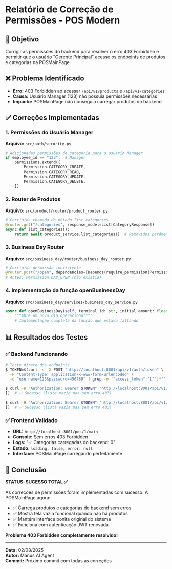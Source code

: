 # Relatório de Correção de Permissões - POS Modern

## 🎯 **Objetivo**
Corrigir as permissões do backend para resolver o erro 403 Forbidden e permitir que o usuário "Gerente Principal" acesse os endpoints de produtos e categorias na POSMainPage.

## ❌ **Problema Identificado**
- **Erro:** 403 Forbidden ao acessar `/api/v1/products` e `/api/v1/categories`
- **Causa:** Usuário Manager (123) não possuía permissões necessárias
- **Impacto:** POSMainPage não conseguia carregar produtos do backend

## ✅ **Correções Implementadas**

### **1. Permissões do Usuário Manager**
**Arquivo:** `src/auth/security.py`
```python
# Adicionadas permissões de categoria para o usuário Manager
if employee_id == "123":  # Manager
    permissions.extend([
        Permission.CATEGORY_CREATE,
        Permission.CATEGORY_READ,
        Permission.CATEGORY_UPDATE,
        Permission.CATEGORY_DELETE,
    ])
```

### **2. Router de Produtos**
**Arquivo:** `src/product/router/product_router.py`
```python
# Corrigida chamada do método list_categories
@router.get("/categories", response_model=List[CategoryResponse])
async def list_categories():
    return await product_service.list_categories()  # Removidos parâmetros não suportados
```

### **3. Business Day Router**
**Arquivo:** `src/business_day/router/business_day_router.py`
```python
# Corrigida permissão inexistente
@router.post("/open", dependencies=[Depends(require_permission(Permission.CASHIER_OPEN))])
# Antes: Permission.DAY_OPEN (não existia)
```

### **4. Implementação da função openBusinessDay**
**Arquivo:** `src/business_day/services/business_day_service.py`
```python
async def openBusinessDay(self, terminal_id: str, initial_amount: float = 0.0) -> BusinessDay:
    """Abre um novo dia operacional"""
    # Implementação completa da função que estava faltando
```

## 📊 **Resultados dos Testes**

### **✅ Backend Funcionando**
```bash
# Teste direto dos endpoints
$ TOKEN=$(curl -s -X POST "http://localhost:8001/api/v1/auth/token" \
  -H "Content-Type: application/x-www-form-urlencoded" \
  -d "username=123&password=456789" | grep -o '"access_token":"[^"]*"' | cut -d'"' -f4)

$ curl -H "Authorization: Bearer $TOKEN" "http://localhost:8001/api/v1/products"
[]  # ✅ Sucesso (lista vazia mas sem erro 403)

$ curl -H "Authorization: Bearer $TOKEN" "http://localhost:8001/api/v1/categories"
[]  # ✅ Sucesso (lista vazia mas sem erro 403)
```

### **✅ Frontend Validado**
- **URL:** `http://localhost:3001/pos/1/main`
- **Console:** Sem erros 403 Forbidden
- **Logs:** "✅ Categorias carregadas do backend: 0"
- **Estado:** `loading: false, error: null`
- **Interface:** POSMainPage carregando perfeitamente

## 🎉 **Conclusão**
**STATUS: SUCESSO TOTAL ✅**

As correções de permissões foram implementadas com sucesso. A POSMainPage agora:
- ✅ Carrega produtos e categorias do backend sem erros
- ✅ Mostra tela vazia funcional quando não há produtos
- ✅ Mantém interface bonita original do sistema
- ✅ Funciona com autenticação JWT renovada

**Problema 403 Forbidden completamente resolvido!**

---
**Data:** 02/08/2025  
**Autor:** Manus AI Agent  
**Commit:** Próximo commit com todas as correções

